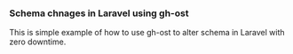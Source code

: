 ###  Schema chnages in Laravel using gh-ost 

This is simple example of how to use gh-ost to alter schema in Laravel with zero downtime. 